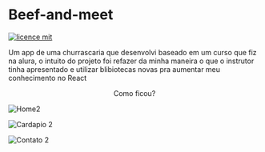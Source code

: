 # Beef-and-meet

[![licence mit](https://img.shields.io/badge/licence-MIT-blue.svg)](./LICENSE)

Um app de uma churrascaria que desenvolvi baseado em um curso que fiz na alura, o intuito do projeto foi refazer da minha maneira o que o instrutor tinha apresentado e utilizar blibiotecas novas pra aumentar meu conhecimento no React


<p align="center">
Como ficou?
</p>

![Home2](https://user-images.githubusercontent.com/103132957/193378554-bfca8dc8-280a-4ca4-a689-38842266acfe.png)

![Cardapio 2](https://user-images.githubusercontent.com/103132957/193378560-f001647c-b821-418b-ab74-93f2de2eadaa.png)

![Contato 2](https://user-images.githubusercontent.com/103132957/193378562-a7210e78-50ef-462a-b185-ea126fe8658a.png)
